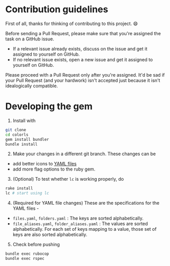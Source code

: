 # Contribution guidelines

First of all, thanks for thinking of contributing to this project. :smile:

Before sending a Pull Request, please make sure that you're assigned the task on a GitHub issue.

- If a relevant issue already exists, discuss on the issue and get it assigned to yourself on GitHub.
- If no relevant issue exists, open a new issue and get it assigned to yourself on GitHub.

Please proceed with a Pull Request only after you're assigned. It'd be sad if your Pull Request (and your hardwork) isn't accepted just because it isn't idealogically compatible.

# Developing the gem

1. Install with

  ```sh
  git clone 
  cd colorls
  gem install bundler
  bundle install
  ```

2. Make your changes in a different git branch. These changes can be

  - add better icons to [YAML files](lib/yaml/)
  - add more flag options to the ruby gem.


3. (Optional) To test whether `lc` is working properly, do 
  ```sh
  rake install
  lc # start using lc
  ```

4. (Required for YAML file changes) These are the specifications for the YAML files -

  - `files.yaml`, `folders.yaml` : The keys are sorted alphabetically.
  - `file_aliases.yaml`, `folder_aliases.yaml` : The values are sorted alphabetically. For each set of keys mapping to a value, those set of keys are also sorted alphabetically.

5. Check before pushing

  ```sh
  bundle exec rubocop
  bundle exec rspec
  ```
